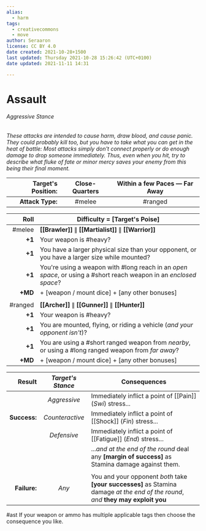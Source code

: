 ```yaml
---
alias:
  - harm
tags:
  - creativecommons
  - move
author: Seraaron
license: CC BY 4.0
date created: 2021-10-28+1500
last updated: Thursday 2021-10-28 15:26:42 (UTC+0100)
date updated: 2021-11-11 14:31

---
```


# Assault

###### Aggressive Stance

_These attacks are intended to cause harm, draw blood, and cause panic. They could probably kill too, but you have to take what you can get in the heat of battle: Most attacks simply don't connect properly or do enough damage to drop someone immediately. Thus, even when you hit, try to describe what fluke of fate or minor mercy saves your enemy from this being their final moment._

| Target's Position: | Close-Quarters | Within a few Paces — Far Away |
| -----------------: | :------------: | :---------------------------: |
|   **Attack Type:** |     #melee     |            #ranged            |

|    Roll | Difficulty = [Target's Poise]                                                                                     |
| ------: | ----------------------------------------------------------------------------------------------------------------- |
|  #melee | **[[Brawler]]** ∥ **[[Martialist]]** ∥ **[[Warrior]]**                                                            |
|  **+1** | Your weapon is #heavy?                                                                                            |
|  **+1** | You have a larger physical size than your opponent, or you have a larger size while mounted?                      |
|  **+1** | You're using a weapon with #long reach in an _open space_, or using a #short reach weapon in an _enclosed space_? |
| **+MD** | + [weapon / mount dice] + [any other bonuses]                                                                     |
|         |                                                                                                                   |
| #ranged | **[[Archer]]** ∥ **[[Gunner]]** ∥ **[[Hunter]]**                                                                  |
|  **+1** | Your weapon is #heavy?                                                                                            |
|  **+1** | You are mounted, flying, or riding a vehicle (_and your opponent isn't_)?                                         |
|  **+1** | You are using a #short ranged weapon from _nearby_, or using a #long ranged weapon from _far away_?               |
| **+MD** | + [weapon / mount dice] + [any other bonuses]                                                                     |

|       Result | _Target's Stance_ | Consequences                                                                                                                       |
| -----------: | :---------------: | ---------------------------------------------------------------------------------------------------------------------------------- |
|              |    _Aggressive_   | Immediately inflict a point of [[Pain]] (_Swi_) stress...                                                                          |
| **Success:** |  _Counteractive_  | Immediately inflict a point of [[Shock]] (_Fin_) stress...                                                                         |
|              |    _Defensive_    | Immediately inflict a point of [[Fatigue]] (_End_) stress...                                                                       |
|              |                   | ..._and at the end of the round_ deal any **[margin of success]** as Stamina damage against them.                                  |
|              |                   |                                                                                                                                    |
| **Failure:** |       _Any_       | You and your opponent _both_ take **[your successes]** as Stamina damage _at the end of the round_, _and_ **they may exploit you** |

#ast If your weapon or ammo has multiple applicable tags then choose the consequence you like.
